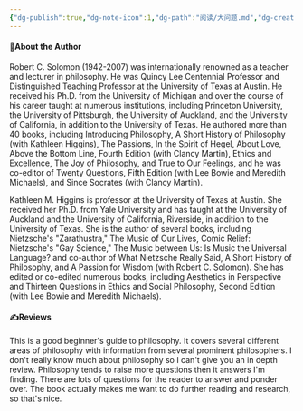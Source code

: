 ```yaml
---
{"dg-publish":true,"dg-note-icon":1,"dg-path":"阅读/大问题.md","dg-created":"2023-05-14T01:12:00+08:00","dg-updated":"2023-05-14T01:12:00+08:00","tags":["philosophy","guide"],"permalink":"/阅读/大问题/","dgPassFrontmatter":true,"noteIcon":1,"created":"2023-05-14T01:12:00+08:00","updated":"2023-05-14T01:12:00+08:00"}
---
```



#### 📗About the Author

Robert C. Solomon (1942-2007) was internationally renowned as a teacher and lecturer in philosophy. He was Quincy Lee Centennial Professor and Distinguished Teaching Professor at the University of Texas at Austin. He received his Ph.D. from the University of Michigan and over the course of his career taught at numerous institutions, including Princeton University, the University of Pittsburgh, the University of Auckland, and the University of California, in addition to the University of Texas. He authored more than 40 books, including Introducing Philosophy, A Short History of Philosophy (with Kathleen Higgins), The Passions, In the Spirit of Hegel, About Love, Above the Bottom Line, Fourth Edition (with Clancy Martin), Ethics and Excellence, The Joy of Philosophy, and True to Our Feelings, and he was co-editor of Twenty Questions, Fifth Edition (with Lee Bowie and Meredith Michaels), and Since Socrates (with Clancy Martin).  

Kathleen M. Higgins is professor at the University of Texas at Austin. She received her Ph.D. from Yale University and has taught at the University of Auckland and the University of California, Riverside, in addition to the University of Texas. She is the author of several books, including Nietzsche's "Zarathustra," The Music of Our Lives, Comic Relief: Nietzsche's "Gay Science," The Music between Us: Is Music the Universal Language? and co-author of What Nietzsche Really Said, A Short History of Philosophy, and A Passion for Wisdom (with Robert C. Solomon). She has edited or co-edited numerous books, including Aesthetics in Perspective and Thirteen Questions in Ethics and Social Philosophy, Second Edition (with Lee Bowie and Meredith Michaels).

#### ✍️Reviews
This is a good beginner's guide to philosophy. It covers several different areas of philosophy with information from several prominent philosophers. 
I don't really know much about philosophy so I can't give you an in depth review. Philosophy tends to raise more questions then it answers I'm finding. There are lots of questions for the reader to answer and ponder over. 
The book actually makes me want to do further reading and research, so that's nice.